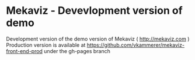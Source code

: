 Mekaviz - Devevlopment version of demo
=================================
Development version of the demo version of Mekaviz ( http://mekaviz.com )
Production version is available at https://github.com/vkammerer/mekaviz-front-end-prod under the gh-pages branch
